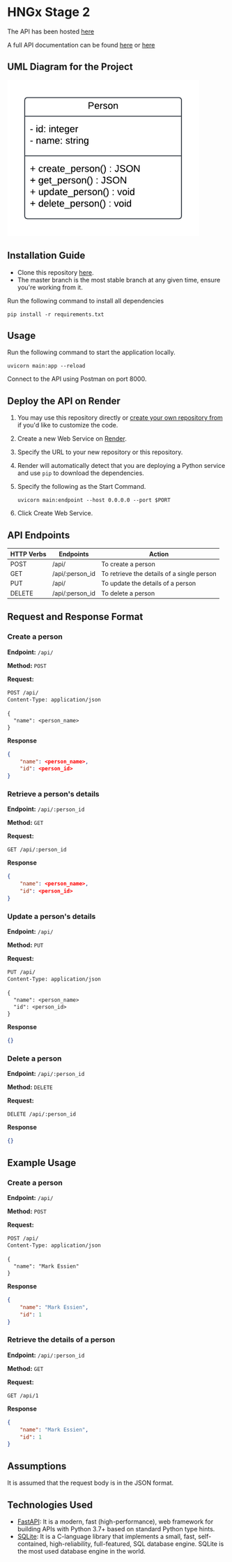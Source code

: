 # HNGx Stage 2

The API has been hosted [here](https://hngx-stage2.onrender.com/api)

A full API documentation can be found [here](https://hngx-stage2.onrender.com/docs) or [here](https://hngx-stage2.onrender.com/redoc)

## UML Diagram for the Project

![UML diagram](https://github.com/1dgidi/hngx_step2/blob/documentation/resource/uml.png)

## Installation Guide
* Clone this repository [here](https://github.com/1dgidi/hngx_step2.git).
* The master branch is the most stable branch at any given time, ensure you're working from it.

Run the following command to install all dependencies
```shell
pip install -r requirements.txt
```

## Usage
Run the following command to start the application locally.
```shell
uvicorn main:app --reload
```
Connect to the API using Postman on port 8000.

## Deploy the API on Render
1. You may use this repository directly or [create your own repository from](https://github.com/1dgidi/hngx_step1) if you'd like to customize the code.
2. Create a new Web Service on [Render](https://render.com/).
3. Specify the URL to your new repository or this repository.
4. Render will automatically detect that you are deploying a Python service and use `pip` to download the dependencies.
5. Specify the following as the Start Command.

    ```shell
    uvicorn main:endpoint --host 0.0.0.0 --port $PORT
    ```

6. Click Create Web Service.

## API Endpoints
| HTTP Verbs | Endpoints | Action |
| --- | --- | --- |
| POST | /api/ | To create a person |
| GET | /api/:person_id | To retrieve the details of a single person |
| PUT | /api/ | To update the details of a person |
| DELETE | /api/:person_id | To delete a person |

## Request and Response Format
### Create a **person**
**Endpoint:** `/api/`

**Method:** `POST`

**Request:**
```http
POST /api/
Content-Type: application/json

{
  "name": <person_name>
}
```
**Response**
```json
{
    "name": <person_name>,
    "id": <person_id>
}
```

### Retrieve a person's details
**Endpoint:** `/api/:person_id`

**Method:** `GET`

**Request:**
```http
GET /api/:person_id
```
**Response**
```json
{
    "name": <person_name>,
    "id": <person_id>
}
```

### Update a person's details
**Endpoint:** `/api/`

**Method:** `PUT`

**Request:**
```http
PUT /api/
Content-Type: application/json

{
  "name": <person_name>
  "id": <person_id>
}
```
**Response**
```json
{}
```
### Delete a person
**Endpoint:** `/api/:person_id`

**Method:** `DELETE`

**Request:**
```http
DELETE /api/:person_id
```
**Response**
```json
{}
```

## Example Usage
### Create a person
**Endpoint:** `/api/`

**Method:** `POST`

**Request:**
```http
POST /api/
Content-Type: application/json

{
  "name": "Mark Essien"
}
```
**Response**
```json
{
    "name": "Mark Essien",
    "id": 1
}
```

###  Retrieve the details of a person

**Endpoint:** `/api/:person_id`

**Method:** `GET`

**Request:**
```http
GET /api/1
```
**Response**
```json
{
    "name": "Mark Essien",
    "id": 1
}
```

## Assumptions
It is assumed that the request body is in the JSON format.

## Technologies Used
* [FastAPI](https://fastapi.tiangolo.com/): It is a modern, fast (high-performance), web framework for building APIs with Python 3.7+ based on standard Python type hints.
* [SQLite](https://www.sqlite.org/index.html): It is a C-language library that implements a small, fast, self-contained, high-reliability, full-featured, SQL database engine. SQLite is the most used database engine in the world.
